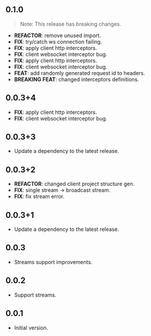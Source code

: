 ## 0.1.0

> Note: This release has breaking changes.

 - **REFACTOR**: remove unused import.
 - **FIX**: try/catch ws connection failing.
 - **FIX**: apply client http interceptors.
 - **FIX**: client websocket interceptor bug.
 - **FIX**: apply client http interceptors.
 - **FIX**: client websocket interceptor bug.
 - **FEAT**: add randomly generated request id to headers.
 - **BREAKING** **FEAT**: changed interceptors definitions.

## 0.0.3+4

 - **FIX**: apply client http interceptors.
 - **FIX**: client websocket interceptor bug.

## 0.0.3+3

 - Update a dependency to the latest release.

## 0.0.3+2

 - **REFACTOR**: changed client project structure gen.
 - **FIX**: single stream -> broadcast stream.
 - **FIX**: fix stream error.

## 0.0.3+1

 - Update a dependency to the latest release.

## 0.0.3

- Streams support improvements.

## 0.0.2

- Support streams.

## 0.0.1

- Initial version.
